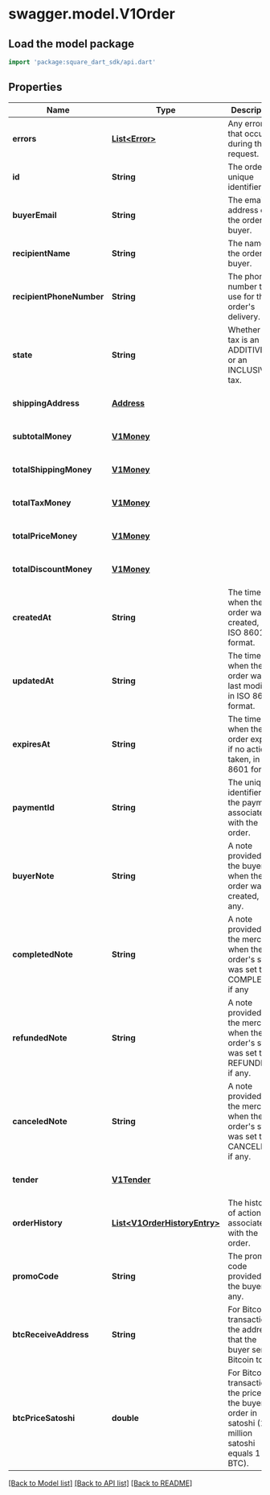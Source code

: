 # swagger.model.V1Order

## Load the model package
```dart
import 'package:square_dart_sdk/api.dart'
```

## Properties
Name | Type | Description | Notes
------------ | ------------- | ------------- | -------------
**errors** | [**List&lt;Error&gt;**](Error.md) | Any errors that occurred during the request. | [optional] [default to []]
**id** | **String** | The order&#x27;s unique identifier. | [optional] [default to null]
**buyerEmail** | **String** | The email address of the order&#x27;s buyer. | [optional] [default to null]
**recipientName** | **String** | The name of the order&#x27;s buyer. | [optional] [default to null]
**recipientPhoneNumber** | **String** | The phone number to use for the order&#x27;s delivery. | [optional] [default to null]
**state** | **String** | Whether the tax is an ADDITIVE tax or an INCLUSIVE tax. | [optional] [default to null]
**shippingAddress** | [**Address**](Address.md) |  | [optional] [default to null]
**subtotalMoney** | [**V1Money**](V1Money.md) |  | [optional] [default to null]
**totalShippingMoney** | [**V1Money**](V1Money.md) |  | [optional] [default to null]
**totalTaxMoney** | [**V1Money**](V1Money.md) |  | [optional] [default to null]
**totalPriceMoney** | [**V1Money**](V1Money.md) |  | [optional] [default to null]
**totalDiscountMoney** | [**V1Money**](V1Money.md) |  | [optional] [default to null]
**createdAt** | **String** | The time when the order was created, in ISO 8601 format. | [optional] [default to null]
**updatedAt** | **String** | The time when the order was last modified, in ISO 8601 format. | [optional] [default to null]
**expiresAt** | **String** | The time when the order expires if no action is taken, in ISO 8601 format. | [optional] [default to null]
**paymentId** | **String** | The unique identifier of the payment associated with the order. | [optional] [default to null]
**buyerNote** | **String** | A note provided by the buyer when the order was created, if any. | [optional] [default to null]
**completedNote** | **String** | A note provided by the merchant when the order&#x27;s state was set to COMPLETED, if any | [optional] [default to null]
**refundedNote** | **String** | A note provided by the merchant when the order&#x27;s state was set to REFUNDED, if any. | [optional] [default to null]
**canceledNote** | **String** | A note provided by the merchant when the order&#x27;s state was set to CANCELED, if any. | [optional] [default to null]
**tender** | [**V1Tender**](V1Tender.md) |  | [optional] [default to null]
**orderHistory** | [**List&lt;V1OrderHistoryEntry&gt;**](V1OrderHistoryEntry.md) | The history of actions associated with the order. | [optional] [default to []]
**promoCode** | **String** | The promo code provided by the buyer, if any. | [optional] [default to null]
**btcReceiveAddress** | **String** | For Bitcoin transactions, the address that the buyer sent Bitcoin to. | [optional] [default to null]
**btcPriceSatoshi** | **double** | For Bitcoin transactions, the price of the buyer&#x27;s order in satoshi (100 million satoshi equals 1 BTC). | [optional] [default to null]

[[Back to Model list]](../README.md#documentation-for-models) [[Back to API list]](../README.md#documentation-for-api-endpoints) [[Back to README]](../README.md)

